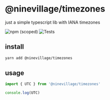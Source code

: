 # @ninevillage/timezones

just a simple typescript lib with IANA timezones

![npm (scoped)](https://img.shields.io/npm/v/@ninevillage/timezones)
![Tests](https://github.com/ninevillage/node-timezones/workflows/Tests/badge.svg)

## install

```bash
yarn add @ninevillage/timezones
```

## usage

```typescript
import { UTC } from '@ninevillage/timezones'

console.log(UTC)
```
